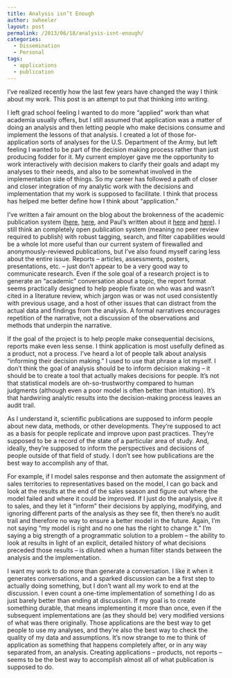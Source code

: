 ```yaml
---
title: Analysis isn’t Enough
author: swheeler
layout: post
permalink: /2013/06/18/analysis-isnt-enough/
categories:
  - Dissemination
  - Personal
tags:
  - applications
  - publication
---
```

I’ve realized recently how the last few years have changed the way I think about my work. This post is an attempt to put that thinking into writing.

I left grad school feeling I wanted to do more “applied” work than what academia usually offers, but I still assumed that application was a matter of doing an analysis and then letting people who make decisions consume and implement the lessons of that analysis. I created a lot of those for-application sorts of analyses for the U.S. Department of the Army, but left feeling I wanted to be part of the decision making process rather than just producing fodder for it. My current employer gave me the opportunity to work interactively with decision makers to clarify their goals and adapt my analyses to their needs, and also to be somewhat involved in the implementation side of things. So my career has followed a path of closer and closer integration of my analytic work with the decisions and implementation that my work is supposed to facilitate. I think that process has helped me better define how I think about “application.”<!--more-->

I’ve written a fair amount on the blog about the brokenness of the academic publication system ([here][1], [here][2], and Paul&#8217;s written about it [here][3] and [here][4]). I still think an completely open publication system (meaning no peer review required to publish) with robust tagging, search, and filter capabilities would be a whole lot more useful than our current system of firewalled and anonymously-reviewed publications, but I&#8217;ve also found myself caring less about the entire issue. Reports &#8211; articles, assessments, posters, presentations, etc. &#8211; just don&#8217;t appear to be a very good way to communicate research. Even if the sole goal of a research project is to generate an &#8220;academic&#8221; conversation about a topic, the report format seems practically designed to help people fixate on who was and wasn&#8217;t cited in a literature review, which jargon was or was not used consistently with previous usage, and a host of other issues that can distract from the actual data and findings from the analysis. A formal narratives encourages repetition of the narrative, not a discussion of the observations and methods that underpin the narrative.

If the goal of the project is to help people make consequential decisions, reports make even less sense. I think application is most usefully defined as a product, not a process. I’ve heard a lot of people talk about analysis “informing their decision making.” I used to use that phrase a lot myself. I don’t think the goal of analysis should be to inform decision making – it should be to create a tool that actually makes decisions for people. It’s not that statistical models are oh-so-trustworthy compared to human judgments (although even a poor model is often better than intuition). It’s that hardwiring analytic results into the decision-making process leaves an audit trail.

As I understand it, scientific publications are supposed to inform people about new data, methods, or other developments. They&#8217;re supposed to act as a basis for people replicate and improve upon past practices. They&#8217;re supposed to be a record of the state of a particular area of study. And, ideally, they&#8217;re supposed to inform the perspectives and decisions of people outside of that field of study. I don&#8217;t see how publications are the best way to accomplish any of that.

For example, if I model sales response and then automate the assignment of sales territories to representatives based on the model, I can go back and look at the results at the end of the sales season and figure out where the model failed and where it could be improved. If I just do the analysis, give it to sales, and they let it “inform” their decisions by applying, modifying, and ignoring different parts of the analysis as they see fit, then there’s no audit trail and therefore no way to ensure a better model in the future. Again, I’m not saying “my model is right and no one has the right to change it.” I’m saying a big strength of a programmatic solution to a problem – the ability to look at results in light of an explicit, detailed history of what decisions preceded those results – is diluted when a human filter stands between the analysis and the implementation.

I want my work to do more than generate a conversation. I like it when it generates conversations, and a sparked discussion can be a first step to actually doing something, but I don&#8217;t want all my work to end at the discussion. I even count a one-time implementation of something I do as just barely better than ending at discussion. If my goal is to create something durable, that means implementing it more than once, even if the subsequent implementations are (as they should be) very modified versions of what was there originally. Those applications are the best way to get people to use my analyses, and they&#8217;re also the best way to check the quality of my data and assumptions. It&#8217;s now strange to me to think of application as something that happens completely after, or in any way separated from, an analysis. Creating applications &#8211; products, not reports &#8211; seems to be the best way to accomplish almost all of what publication is supposed to do.

 [1]: http://housesofstones.github.io/2012/06/13/we-dont-need-better-research-we-need-more-research-with-search-options/
 [2]: http://housesofstones.github.io/2012/09/13/more-about-the-total-mess-that-is-the-standard-academic-publication-system/
 [3]: http://housesofstones.github.io/2012/10/20/another-downside-to-the-current-journal-system/
 [4]: http://housesofstones.github.io/2012/12/06/the-value-of-reproducible-research-sometimes-the-response-matters-more-than-the-results/
